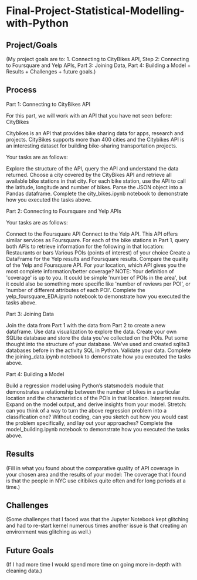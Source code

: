 # Final-Project-Statistical-Modelling-with-Python

## Project/Goals
(My project goals are to: 1. Connecting to CityBikes API, Step 2: Connecting to Foursquare and Yelp APIs, Part 3: Joining Data, Part 4: Building a Model + Results + Challenges + future goals.)

## Process
Part 1: Connecting to CityBikes API

For this part, we will work with an API that you have not seen before: CityBikes

Citybikes is an API that provides bike sharing data for apps, research and projects. CityBikes supports more than 400 cities and the Citybikes API is an interesting dataset for building bike-sharing transportation projects.

Your tasks are as follows:

Explore the structure of the API, query the API and understand the data returned. Choose a city covered by the CityBikes API and retrieve all available bike stations in that city. For each bike station, use the API to call the latitude, longitude and number of bikes. Parse the JSON object into a Pandas dataframe. Complete the city_bikes.ipynb notebook to demonstrate how you executed the tasks above.

Part 2: Connecting to Foursquare and Yelp APIs

Your tasks are as follows:

Connect to the Foursquare API Connect to the Yelp API. This API offers similar services as Foursquare. For each of the bike stations in Part 1, query both APIs to retrieve information for the following in that location: Restaurants or bars Various POIs (points of interest) of your choice Create a DataFrame for the Yelp results and Foursquare results. Compare the quality of the Yelp and Foursquare API. For your location, which API gives you the most complete information/better coverage? NOTE: Your definition of 'coverage' is up to you. It could be simple 'number of POIs in the area', but it could also be something more specific like 'number of reviews per POI', or 'number of different attributes of each POI'. Complete the yelp_foursquare_EDA.ipynb notebook to demonstrate how you executed the tasks above.

Part 3: Joining Data

Join the data from Part 1 with the data from Part 2 to create a new dataframe. Use data visualization to explore the data. Create your own SQLite database and store the data you've collected on the POIs. Put some thought into the structure of your database. We've used and created sqlite3 databases before in the activity SQL in Python. Validate your data. Complete the joining_data.ipynb notebook to demonstrate how you executed the tasks above.

Part 4: Building a Model

Build a regression model using Python’s statsmodels module that demonstrates a relationship between the number of bikes in a particular location and the characteristics of the POIs in that location. Interpret results. Expand on the model output, and derive insights from your model. Stretch: can you think of a way to turn the above regression problem into a classification one? Without coding, can you sketch out how you would cast the problem specifically, and lay out your approaches? Complete the model_building.ipynb notebook to demonstrate how you executed the tasks above.

## Results
(Fill in what you found about the comparative quality of API coverage in your chosen area and the results of your model: The coverage that I found is that the people in NYC use citibikes quite often and for long periods at a time.)

## Challenges 
(Some challenges that I faced was that the Jupyter Notebook kept glitching and had to re-start kernel numerous times another issue is that creating an environment was glitching as well.)

## Future Goals
(If I had more time I would spend more time on going more in-depth with cleaning data.)
